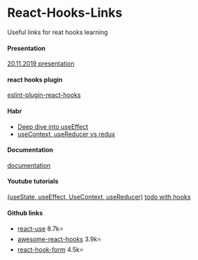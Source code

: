 # React-Hooks-Links
Useful links for reat hooks learning

#### Presentation
[20.11.2019 presentation](https://docs.google.com/presentation/d/1l_So61_9nThnrtrGHzlUZMxwgL4cWGVCO2OkrVuMyys/edit?usp=sharing)

#### react hooks plugin
[eslint-plugin-react-hooks](https://www.npmjs.com/package/eslint-plugin-react-hooks#installation)

#### Habr
* [Deep dive into useEffect](https://habr.com/ru/company/ruvds/blog/445276/)
* [useContext, useReducer vs redux](https://habr.com/ru/post/473070/)

#### Documentation
[documentation](https://ru.reactjs.org/docs/hooks-intro.html)

#### Youtube tutorials
[(useState, useEffect, UseContext, useReducer)](https://www.youtube.com/watch?v=hQRPsKzpo34&list=PLqKQF2ojwm3n6YO3BDSQIg35GGKn_ImFD)
[todo with hooks](https://www.youtube.com/watch?v=V1rhxheJg4A)

#### Github links
* [react-use](https://github.com/streamich/react-use) 8.7k:star:
* [awesome-react-hooks](https://github.com/rehooks/awesome-react-hooks) 3.9k:star:
* [react-hook-form](https://github.com/react-hook-form/react-hook-form) 4.5k:star:
